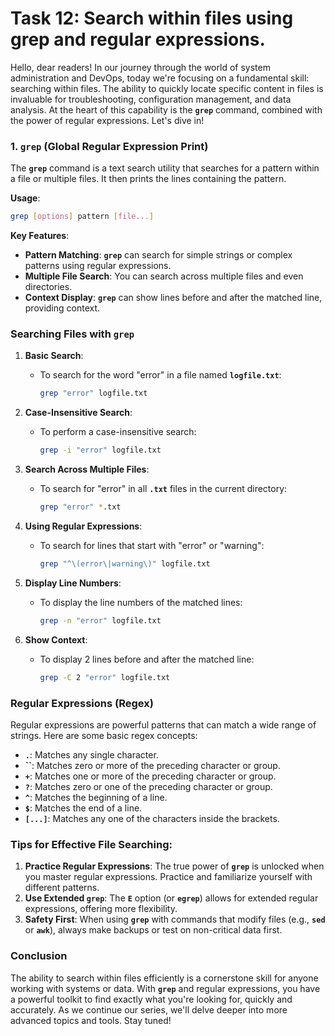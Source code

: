 # Task 12: Search within files using grep and regular expressions.

Hello, dear readers! In our journey through the world of system administration and DevOps, today we're focusing on a fundamental skill: searching within files. The ability to quickly locate specific content in files is invaluable for troubleshooting, configuration management, and data analysis. At the heart of this capability is the **`grep`** command, combined with the power of regular expressions. Let's dive in!

### 1. **`grep` (Global Regular Expression Print)**

The **`grep`** command is a text search utility that searches for a pattern within a file or multiple files. It then prints the lines containing the pattern.

**Usage**:

```bash
grep [options] pattern [file...]
```

**Key Features**:

- **Pattern Matching**: **`grep`** can search for simple strings or complex patterns using regular expressions.
- **Multiple File Search**: You can search across multiple files and even directories.
- **Context Display**: **`grep`** can show lines before and after the matched line, providing context.

### **Searching Files with `grep`**

1. **Basic Search**:
    - To search for the word "error" in a file named **`logfile.txt`**:
        
        ```bash
        grep "error" logfile.txt
        ```
        
2. **Case-Insensitive Search**:
    - To perform a case-insensitive search:
        
        ```bash
        grep -i "error" logfile.txt
        ```
        
3. **Search Across Multiple Files**:
    - To search for "error" in all **`.txt`** files in the current directory:
        
        ```bash
        grep "error" *.txt
        ```
        
4. **Using Regular Expressions**:
    - To search for lines that start with "error" or "warning":
        
        ```bash
        grep "^\(error\|warning\)" logfile.txt
        ```
        
5. **Display Line Numbers**:
    - To display the line numbers of the matched lines:
        
        ```bash
        grep -n "error" logfile.txt
        ```
        
6. **Show Context**:
    - To display 2 lines before and after the matched line:
        
        ```bash
        grep -C 2 "error" logfile.txt
        ```
        

### **Regular Expressions (Regex)**

Regular expressions are powerful patterns that can match a wide range of strings. Here are some basic regex concepts:

- **`.`**: Matches any single character.
- **``**: Matches zero or more of the preceding character or group.
- **`+`**: Matches one or more of the preceding character or group.
- **`?`**: Matches zero or one of the preceding character or group.
- **`^`**: Matches the beginning of a line.
- **`$`**: Matches the end of a line.
- **`[...]`**: Matches any one of the characters inside the brackets.

### **Tips for Effective File Searching:**

1. **Practice Regular Expressions**: The true power of **`grep`** is unlocked when you master regular expressions. Practice and familiarize yourself with different patterns.
2. **Use Extended `grep`**: The **`E`** option (or **`egrep`**) allows for extended regular expressions, offering more flexibility.
3. **Safety First**: When using **`grep`** with commands that modify files (e.g., **`sed`** or **`awk`**), always make backups or test on non-critical data first.

### **Conclusion**

The ability to search within files efficiently is a cornerstone skill for anyone working with systems or data. With **`grep`** and regular expressions, you have a powerful toolkit to find exactly what you're looking for, quickly and accurately. As we continue our series, we'll delve deeper into more advanced topics and tools. Stay tuned!